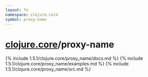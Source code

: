 ```yaml
---
layout: fn
namespace: clojure.core
symbol: proxy-name
---
```


# [clojure.core](../)/proxy-name

{% include 1.5.1/clojure.core/proxy_name/docs.md %}
{% include 1.5.1/clojure.core/proxy_name/examples.md %}
{% include 1.5.1/clojure.core/proxy_name/src.md %}

